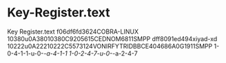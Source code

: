 # Key-Register.text
Key Register.text
f06df6fd3624COBRA-LINUX
10380u0A38010380C9205615CEDNOM6811SMPP
dff8091ed494xiyad-xd
10222u0A22210222C5573124VONIRFYTRIDBBCE404686A0G1911SMPP
1-0-4-1-1-u-0-_-a-4-1-1
1-0-2-4-7-u-0-_-a-2-4-7
